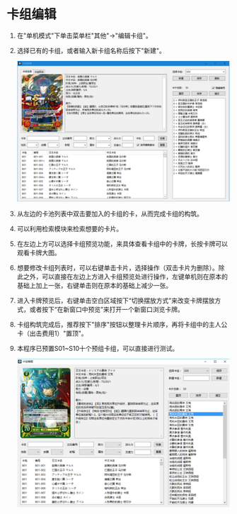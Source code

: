 # 卡组编辑

1. 在"单机模式"下单击菜单栏"其他"→"编辑卡组"。
2. 选择已有的卡组，或者输入新卡组名称后按下"新建"。

   ![](../.gitbook/assets/deckedit2.png)

3. 从左边的卡池列表中双击要加入的卡组的卡，从而完成卡组的构筑。
4. 可以利用检索模块来检索想要的卡片。
5. 在左边上方可以选择卡组预览功能，来具体查看卡组中的卡牌，长按卡牌可以观看卡牌大图。
6. 想要修改卡组列表时，可以右键单击卡片，选择操作（双击卡片为删除）。除此之外，可以直接在左边上方进入卡组预览处进行操作，左键单机则在原本的基础上加上一张，右键单击则在原本的基础上减少一张。
7. 进入卡牌预览后，右键单击空白区域按下“切换摆放方式”来改变卡牌摆放方式，或者按下“在新窗口中预览”来打开一个新窗口浏览卡牌。
8. 卡组构筑完成后，推荐按下"排序"按钮以整理卡片顺序，再将卡组中的主人公卡（出击费用1）"置顶"。
9. 本程序已预置S01~S10十个预组卡组，可以直接进行测试。

   ![](../.gitbook/assets/deckedit3.png)

